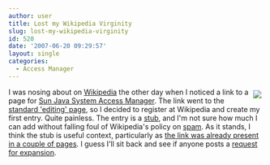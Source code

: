 ```yaml
---
author: user
title: Lost my Wikipedia Virginity
slug: lost-my-wikipedia-virginity
id: 520
date: '2007-06-20 09:29:57'
layout: single
categories:
  - Access Manager
---
```


[<span style="margin: 5px; float: right;">![](http://upload.wikimedia.org/wikipedia/en/3/30/Squash_Wikipedia_Design_3.png)</span>](http://en.wikipedia.org/wiki/Sun_Java_System_Access_Manager)

I was nosing about on [Wikipedia](http://en.wikipedia.org/) the other day when I noticed a link to a page for [Sun Java System Access Manager](http://en.wikipedia.org/wiki/Sun_Java_System_Access_Manager). The link went to the [standard 'editing' page](http://en.wikipedia.org/w/index.php?title=Sun_Java_System_Foobar_Manager&action=edit), so I decided to register at Wikipedia and create my first entry. Quite painless. The entry is a [stub](http://en.wikipedia.org/wiki/Wikipedia:Stub), and I'm not sure how much I can add without falling foul of Wikipedia's policy on [spam](http://en.wikipedia.org/wiki/Wikipedia:Spam). As it stands, I think the stub is useful context, particularly as [the link was already present in a couple of pages](http://en.wikipedia.org/wiki/Special:Whatlinkshere/Sun_Java_System_Access_Manager). I guess I'll sit back and see if anyone posts a [request for expansion](http://en.wikipedia.org/wiki/Wikipedia:Requests_for_expansion).